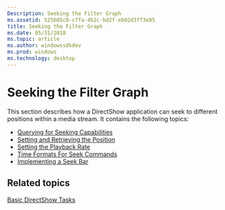 ```yaml
---
Description: Seeking the Filter Graph
ms.assetid: 525605c8-cffa-4b2c-bd2f-eb02d3ff3e95
title: Seeking the Filter Graph
ms.date: 05/31/2018
ms.topic: article
ms.author: windowssdkdev
ms.prod: windows
ms.technology: desktop
---
```


# Seeking the Filter Graph

This section describes how a DirectShow application can seek to different positions within a media stream. It contains the following topics:

-   [Querying for Seeking Capabilities](querying-for-seeking-capabilities.md)
-   [Setting and Retrieving the Position](setting-and-retrieving-the-position.md)
-   [Setting the Playback Rate](setting-the-playback-rate.md)
-   [Time Formats For Seek Commands](time-formats-for-seek-commands.md)
-   [Implementing a Seek Bar](implementing-a-seek-bar.md)

## Related topics

<dl> <dt>

[Basic DirectShow Tasks](basic-directshow-tasks.md)
</dt> </dl>

 

 



